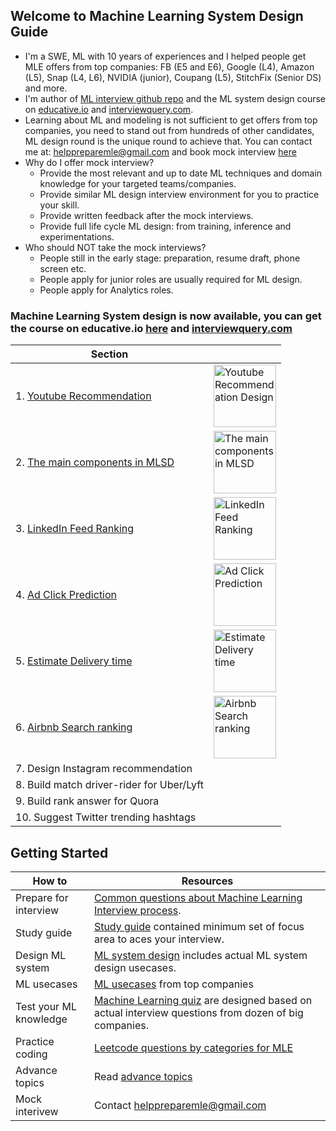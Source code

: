 
## Welcome to Machine Learning System Design Guide 

- I'm a SWE, ML with 10 years of experiences and I helped people get MLE offers from top companies: FB (E5 and E6), Google (L4), Amazon (L5), Snap (L4, L6), NVIDIA (junior), Coupang (L5), StitchFix (Senior DS) and more. 
- I'm author of [ML interview github repo](https://github.com/khangich/machine-learning-interview) and the ML system design course on [educative.io](https://rebrand.ly/mlsd_launch) and [interviewquery.com](https://rebrand.ly/mldesigninterview).
- Learning about ML and modeling is not sufficient to get offers from top companies, you need to stand out from hundreds of other candidates, ML design round is the unique round to achieve that. You can contact me at: helppreparemle@gmail.com and book mock interview [here](https://calendly.com/helppreparemle/mock-interview?month=2021-04)
- Why do I offer mock interview?
    - Provide the most relevant and up to date ML techniques and domain knowledge for your targeted teams/companies. 
    - Provide similar ML design interview environment for you to practice your skill. 
    - Provide written feedback after the mock interviews.
    - Provide full life cycle ML design: from training, inference and experimentations.
- Who should NOT take the mock interviews?
    - People still in the early stage: preparation, resume draft, phone screen etc. 
    - People apply for junior roles are usually required for ML design.
    - People apply for Analytics roles. 


### Machine Learning System design is now available, you can get the course on educative.io [here](https://rebrand.ly/mlsd_launch) and [interviewquery.com](https://rebrand.ly/mldesigninterview)


| Section | |
| ------------- | ------------- | 
| 1. [Youtube Recommendation](https://rebrand.ly/mldesign) |<a href="https://rebrand.ly/mldesign"> <img src="https://raw.githubusercontent.com/khangich/machine-learning-interview/master/images/uc3.png" alt="Youtube Recommendation Design" width="100" height="100"> </a>| 
| 2. [The main components in MLSD](https://rebrand.ly/mldesign) |<a href="https://rebrand.ly/mldesign"> <img src="https://raw.githubusercontent.com/khangich/machine-learning-interview/master/images/ml.png" alt="The main components in MLSD" width="100" height="100"> </a> | 
| 3. [LinkedIn Feed Ranking](https://rebrand.ly/mldesign) |<a href="https://rebrand.ly/mldesign"> <img src="https://raw.githubusercontent.com/khangich/machine-learning-interview/master/images/feed.png" alt="LinkedIn Feed Ranking" width="100" height="100"> </a> | 
| 4. [Ad Click Prediction](https://rebrand.ly/mldesign) |<a href="https://rebrand.ly/mldesign"> <img src="https://raw.githubusercontent.com/khangich/machine-learning-interview/master/images/ads.png" alt="Ad Click Prediction" width="100" height="100"> </a> | 
| 5. [Estimate Delivery time](https://rebrand.ly/mldesign) |<a href="https://rebrand.ly/mldesign"> <img src="https://raw.githubusercontent.com/khangich/machine-learning-interview/master/images/delivery.png" alt="Estimate Delivery time" width="100" height="100"> </a> | 
| 6. [Airbnb Search ranking](https://rebrand.ly/mldesign) |<a href="https://rebrand.ly/mldesign"> <img src="https://raw.githubusercontent.com/khangich/machine-learning-interview/master/images/air.png" alt="Airbnb Search ranking" width="100" height="100"> </a> | 
| 7. Design Instagram recommendation | | 
| 8. Build match driver-rider for Uber/Lyft| | 
| 9. Build rank answer for Quora| | 
| 10. Suggest Twitter trending hashtags| | 




## Getting Started

| How to  | Resources |
| ------------- | ------------- |
| Prepare for interview  | [Common questions about Machine Learning Interview process](https://github.com/khangich/machine-learning-interview/blob/master/faqs.md).   |
| Study guide | [Study guide](https://github.com/khangich/machine-learning-interview/blob/master/README.md) contained minimum set of focus area to aces your interview.   |
| Design ML system | [ML system design](https://github.com/khangich/machine-learning-interview/blob/master/design.md) includes actual ML system design usecases.    |
| ML usecases | [ML usecases](https://github.com/khangich/machine-learning-interview/blob/master/appliedml.md) from top companies    |
| Test your ML knowledge  | [Machine Learning quiz](https://github.com/khangich/machine-learning-interview/blob/master/quiz.md) are designed based on actual interview questions from dozen of big companies.  |
| Practice coding  | [Leetcode questions by categories for MLE](https://github.com/khangich/machine-learning-interview/blob/master/leetcode.md)  |
| Advance topics | Read [advance topics](https://github.com/khangich/machine-learning-interview/blob/master/extra.md) |
| Mock interivew  | Contact helppreparemle@gmail.com |
